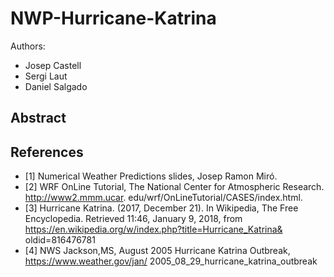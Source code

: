 # NWP-Hurricane-Katrina

Authors: 
* Josep Castell
* Sergi Laut
* Daniel Salgado

## Abstract


## References

* [1] Numerical Weather Predictions slides, Josep Ramon Miró.
* [2] WRF OnLine Tutorial, The National Center for Atmospheric Research. http://www2.mmm.ucar.
edu/wrf/OnLineTutorial/CASES/index.html.
* [3] Hurricane Katrina. (2017, December 21). In Wikipedia, The Free Encyclopedia. Retrieved 11:46,
January 9, 2018, from https://en.wikipedia.org/w/index.php?title=Hurricane_Katrina&
oldid=816476781
* [4] NWS Jackson,MS, August 2005 Hurricane Katrina Outbreak, https://www.weather.gov/jan/
2005_08_29_hurricane_katrina_outbreak